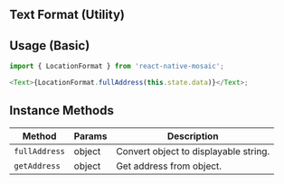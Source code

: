 ## Text Format (Utility)

## Usage (Basic)

```js
import { LocationFormat } from 'react-native-mosaic';

<Text>{LocationFormat.fullAddress(this.state.data)}</Text>;
```

## Instance Methods

| Method        | Params | Description                           |
| ------------- | ------ | ------------------------------------- |
| `fullAddress` | object | Convert object to displayable string. |
| `getAddress`  | object | Get address from object.              |

